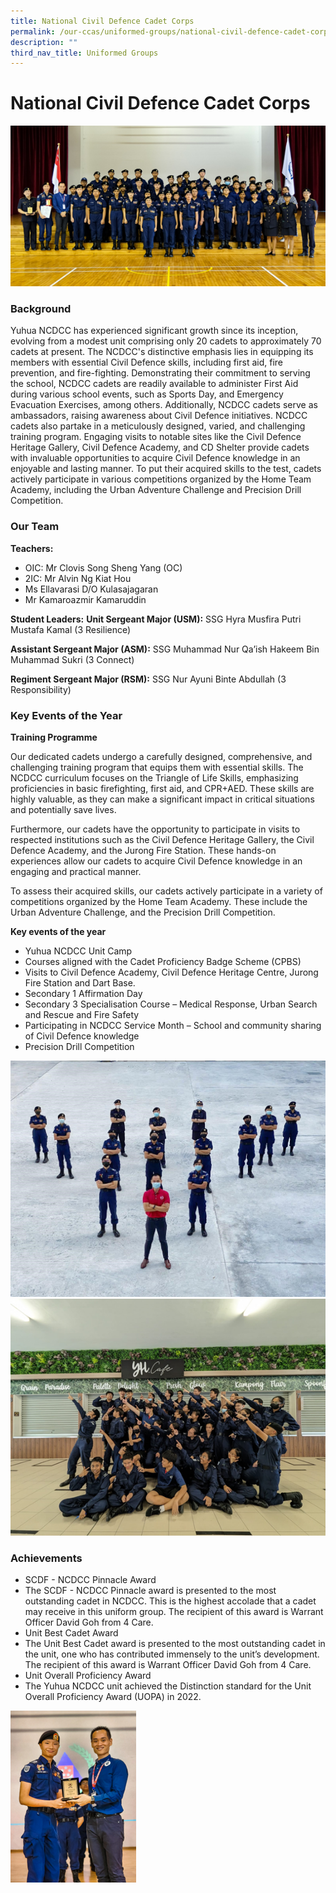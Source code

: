 ```yaml
---
title: National Civil Defence Cadet Corps
permalink: /our-ccas/uniformed-groups/national-civil-defence-cadet-corps/
description: ""
third_nav_title: Uniformed Groups
---
```

# **National Civil Defence Cadet Corps**

![](/images/ncdcc5.png)

### Background

Yuhua NCDCC has experienced significant growth since its inception, evolving from a modest unit comprising only 20 cadets to approximately 70 cadets at present. The NCDCC's distinctive emphasis lies in equipping its members with essential Civil Defence skills, including first aid, fire prevention, and fire-fighting.
Demonstrating their commitment to serving the school, NCDCC cadets are readily available to administer First Aid during various school events, such as Sports Day, and Emergency Evacuation Exercises, among others. Additionally, NCDCC cadets serve as ambassadors, raising awareness about Civil Defence initiatives.
NCDCC cadets also partake in a meticulously designed, varied, and challenging training program. Engaging visits to notable sites like the Civil Defence Heritage Gallery, Civil Defence Academy, and CD Shelter provide cadets with invaluable opportunities to acquire Civil Defence knowledge in an enjoyable and lasting manner. To put their acquired skills to the test, cadets actively participate in various competitions organized by the Home Team Academy, including the Urban Adventure Challenge and Precision Drill Competition.

### Our Team

**Teachers:**  
* OIC: Mr Clovis Song Sheng Yang (OC)
* 2IC: Mr Alvin Ng Kiat Hou
* Ms Ellavarasi D/O Kulasajagaran
* Mr Kamaroazmir Kamaruddin

**Student Leaders:**
**Unit Sergeant Major (USM):** 
SSG Hyra Musfira Putri Mustafa Kamal (3 Resilience)

**Assistant Sergeant Major (ASM):** 
SSG Muhammad Nur Qa’ish Hakeem Bin Muhammad Sukri (3 Connect)

**Regiment Sergeant Major (RSM):** 
SSG Nur Ayuni Binte Abdullah (3 Responsibility)

### Key Events of the Year

**Training Programme** 

Our dedicated cadets undergo a carefully designed, comprehensive, and challenging training program that equips them with essential skills. The NCDCC curriculum focuses on the Triangle of Life Skills, emphasizing proficiencies in basic firefighting, first aid, and CPR+AED. These skills are highly valuable, as they can make a significant impact in critical situations and potentially save lives.

Furthermore, our cadets have the opportunity to participate in visits to respected institutions such as the Civil Defence Heritage Gallery, the Civil Defence Academy, and the Jurong Fire Station. These hands-on experiences allow our cadets to acquire Civil Defence knowledge in an engaging and practical manner.

To assess their acquired skills, our cadets actively participate in a variety of competitions organized by the Home Team Academy. These include the Urban Adventure Challenge, and the Precision Drill Competition.

**Key events of the year**
* Yuhua NCDCC Unit Camp
* Courses aligned with the Cadet Proficiency Badge Scheme (CPBS)
* Visits to Civil Defence Academy, Civil Defence Heritage Centre, Jurong Fire Station and Dart Base.
* Secondary 1 Affirmation Day
* Secondary 3 Specialisation Course – Medical Response, Urban Search and Rescue and Fire Safety
* Participating in NCDCC Service Month – School and community sharing of Civil Defence knowledge
* Precision Drill Competition

![](/images/ncd1.jpg)
![](/images/ncdcc1.png)

### Achievements
* SCDF - NCDCC Pinnacle Award
* The SCDF - NCDCC Pinnacle award is presented to the most outstanding cadet in NCDCC. This is the highest accolade that a cadet may receive in this uniform group. The recipient of this award is Warrant Officer David Goh from 4 Care.
* Unit Best Cadet Award
* The Unit Best Cadet award is presented to the most outstanding cadet in the unit, one who has contributed immensely to the unit’s development. The recipient of this award is Warrant Officer David Goh from 4 Care.
* Unit Overall Proficiency Award 
* The Yuhua NCDCC unit achieved the Distinction standard for the Unit Overall Proficiency Award (UOPA) in 2022.

![](/images/ncdcc4.png)